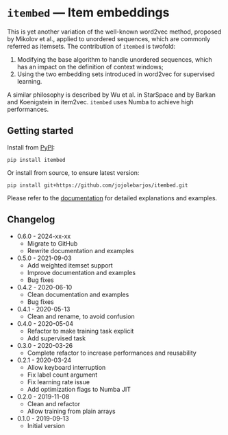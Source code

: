 # `itembed` — Item embeddings

This is yet another variation of the well-known word2vec method, proposed by Mikolov et al., applied to unordered sequences, which are commonly referred as itemsets.
The contribution of `itembed` is twofold:

 1. Modifying the base algorithm to handle unordered sequences, which has an impact on the definition of context windows;
 2. Using the two embedding sets introduced in word2vec for supervised learning.

A similar philosophy is described by Wu et al. in StarSpace and by Barkan and Koenigstein in item2vec.
`itembed` uses Numba to achieve high performances.


## Getting started

Install from [PyPI](https://pypi.org/project/itembed/):

```
pip install itembed
```

Or install from source, to ensure latest version:

```
pip install git+https://github.com/jojolebarjos/itembed.git
```

Please refer to the [documentation](http://jojolebarjos.github.io/itembed) for detailed explanations and examples.


## Changelog

 * 0.6.0 - 2024-xx-xx
    * Migrate to GitHub
    * Rewrite documentation and examples
 * 0.5.0 - 2021-09-03
    * Add weighted itemset support
    * Improve documentation and examples
    * Bug fixes
 * 0.4.2 - 2020-06-10
    * Clean documentation and examples
    * Bug fixes
 * 0.4.1 - 2020-05-13
    * Clean and rename, to avoid confusion
 * 0.4.0 - 2020-05-04
    * Refactor to make training task explicit
    * Add supervised task
 * 0.3.0 - 2020-03-26
    * Complete refactor to increase performances and reusability
 * 0.2.1 - 2020-03-24
    * Allow keyboard interruption
    * Fix label count argument
    * Fix learning rate issue
    * Add optimization flags to Numba JIT
 * 0.2.0 - 2019-11-08
    * Clean and refactor
    * Allow training from plain arrays
 * 0.1.0 - 2019-09-13
    * Initial version

